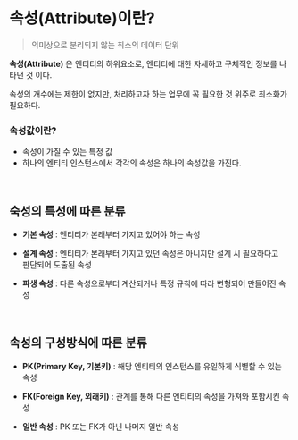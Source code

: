 # 속성(Attribute)이란?

> 의미상으로 분리되지 않는 최소의 데이터 단위
>

**속성(Attribute)** 은 엔티티의 하위요소로, 엔티티에 대한 자세하고 구체적인 정보를 나타낸 것 이다.

속성의 개수에는 제한이 없지만, 처리하고자 하는 업무에 꼭 필요한 것 위주로 최소화가 필요하다.

### 속성값이란?

- 속성이 가질 수 있는 특정 값
- 하나의 엔티티 인스턴스에서 각각의 속성은 하나의 속성값을 가진다.

<br>

## 숙성의 특성에 따른 분류

- **기본 속성** : 엔티티가 본래부터 가지고 있어야 하는 속성

- **설계 속성** : 엔티티가 본래부터 가지고 있던 속성은 아니지만 설계 시 필요하다고 <br> 판단되어 도출된 속성

- **파생 속성** : 다른 속성으로부터 계산되거나 특정 규칙에 따라 변형되어 만들어진 속성

<br>

## 속성의 구성방식에 따른 분류

- **PK(Primary Key, 기본키)** : 해당 엔티티의 인스턴스를 유일하게 식별할 수 있는 속성

- **FK(Foreign Key, 외래키)** : 관계를 통해 다른 엔티티의 속성을 가져와 포함시킨 속성

- **일반 속성** : PK 또는 FK가 아닌 나머지 일반 속성